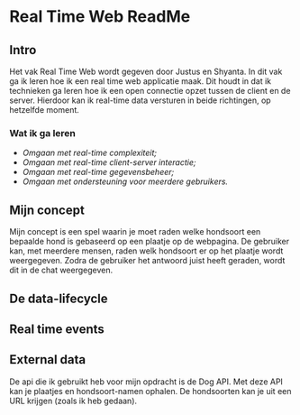 # Real Time Web ReadMe

## Intro
Het vak Real Time Web wordt gegeven door Justus en Shyanta. In dit vak ga ik leren hoe ik een real time web applicatie maak. Dit houdt in dat ik technieken ga leren hoe ik een open connectie opzet tussen de client en de server. Hierdoor kan ik real-time data versturen in beide richtingen, op hetzelfde moment.

### Wat ik ga leren
- _Omgaan met real-time complexiteit;_
- _Omgaan met real-time client-server interactie;_
- _Omgaan met real-time gegevensbeheer;_
- _Omgaan met ondersteuning voor meerdere gebruikers._

## Mijn concept
Mijn concept is een spel waarin je moet raden welke hondsoort een bepaalde hond is gebaseerd op een plaatje op de webpagina. De gebruiker kan, met meerdere mensen, raden welk hondsoort er op het plaatje wordt weergegeven. Zodra de gebruiker het antwoord juist heeft geraden, wordt dit in de chat weergegeven.

## De data-lifecycle

## Real time events

## External data
De api die ik gebruikt heb voor mijn opdracht is de Dog API. Met deze API kan je plaatjes en hondsoort-namen ophalen. De hondsoorten kan je uit een URL krijgen (zoals ik heb gedaan).
